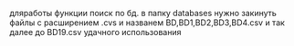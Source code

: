дляработы функции поиск по бд. в папку databases нужно закинуть файлы с расширением .cvs и названем BD,BD1,BD2,BD3,BD4.csv и так далее до BD19.csv
удачного использования
